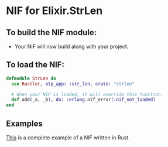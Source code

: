 # NIF for Elixir.StrLen

## To build the NIF module:

- Your NIF will now build along with your project.

## To load the NIF:

```elixir
defmodule StrLen do
  use Rustler, otp_app: :str_len, crate: "strlen"

  # When your NIF is loaded, it will override this function.
  def add(_a, _b), do: :erlang.nif_error(:nif_not_loaded)
end
```

## Examples

[This](https://github.com/rusterlium/NifIo) is a complete example of a NIF written in Rust.
